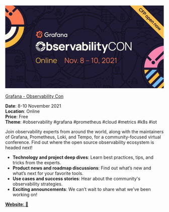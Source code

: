 ![Grafana - Observability Con](./Grafana&#32;-&#32;Observability&#32;Con.png?raw=true, "Grafana - Observability Con")

[Grafana - Observability Con](https://grafana.com/about/events/observabilitycon/2021/)


**Date**: 8-10 November 2021 \
**Location**: Online \
**Price**: Free \
**Theme**: #observability #grafana #prometheus #cloud #metrics #k8s #iot

Join observability experts from around the world, along with the maintainers of Grafana, Prometheus, Loki, and Tempo, for a community-focused virtual conference. Find out where the open source observability ecosystem is headed next! 
- **Technology and project deep dives**: Learn best practices, tips, and tricks from the experts.
- **Product news and roadmap discussions**: Find out what’s new and what’s next for your favorite tools.
- **Use cases and success stories**: Hear about the community's observability strategies.
- **Exciting announcements**: We can’t wait to share what we’ve been working on!

[**Website**: :link:](https://grafana.com/about/events/observabilitycon/2021/)